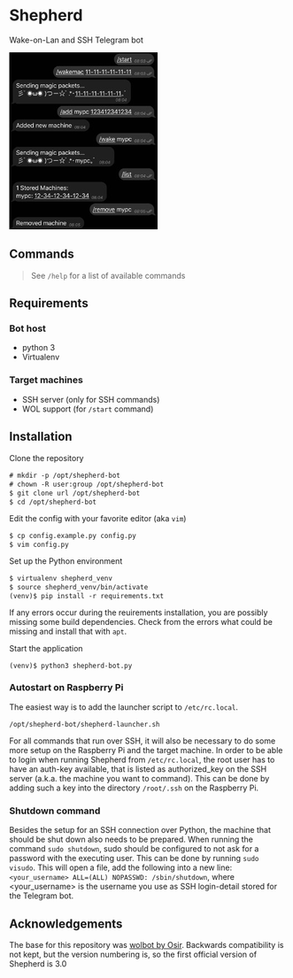 # Shepherd

Wake-on-Lan and SSH Telegram bot

![chat example](images/chat.jpg)

## Commands

> See `/help` for a list of available commands

## Requirements

### Bot host
- python 3
- Virtualenv

### Target machines
- SSH server (only for SSH commands)
- WOL support (for `/start` command)

## Installation

Clone the repository
```
# mkdir -p /opt/shepherd-bot
# chown -R user:group /opt/shepherd-bot
$ git clone url /opt/shepherd-bot
$ cd /opt/shepherd-bot
```

Edit the config with your favorite editor (aka `vim`)
```
$ cp config.example.py config.py
$ vim config.py
```

Set up the Python environment
```
$ virtualenv shepherd_venv
$ source shepherd_venv/bin/activate
(venv)$ pip install -r requirements.txt
```
If any errors occur during the reuirements installation, you are possibly missing some build dependencies. Check from the errors what could be missing and install that with `apt`.

Start the application
```
(venv)$ python3 shepherd-bot.py
```

### Autostart on Raspberry Pi

The easiest way is to add the launcher script to `/etc/rc.local`.
```
/opt/shepherd-bot/shepherd-launcher.sh
```

For all commands that run over SSH, it will also be necessary to do some more setup on the Raspberry Pi and the target machine.
In order to be able to login when running Shepherd from `/etc/rc.local`, the root user has to have an auth-key available, that is listed as authorized_key on the SSH server (a.k.a. the machine you want to command). This can be done by adding such a key into the directory `/root/.ssh` on the Raspberry Pi.

### Shutdown command

Besides the setup for an SSH connection over Python, the machine that should be shut down also needs to be prepared.
When running the command `sudo shutdown`, sudo should be configured to not ask for a password with the executing user.
This can be done by running `sudo visudo`. This will open a file, add the following into a new line: `<your_username> ALL=(ALL) NOPASSWD: /sbin/shutdown`, where <your_username> is the username you use as SSH login-detail stored for the Telegram bot.

## Acknowledgements

The base for this repository was [wolbot by Osir](https://github.com/osir/wolbot). Backwards compatibility is not kept, but the version numbering is, so the first official version of Shepherd is 3.0
